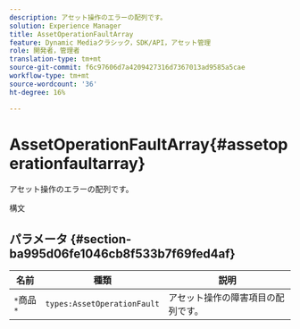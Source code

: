 ```yaml
---
description: アセット操作のエラーの配列です。
solution: Experience Manager
title: AssetOperationFaultArray
feature: Dynamic Mediaクラシック，SDK/API，アセット管理
role: 開発者，管理者
translation-type: tm+mt
source-git-commit: f6c97606d7a4209427316d7367013ad9585a5cae
workflow-type: tm+mt
source-wordcount: '36'
ht-degree: 16%

---
```



# AssetOperationFaultArray{#assetoperationfaultarray}

アセット操作のエラーの配列です。

構文

## パラメータ {#section-ba995d06fe1046cb8f533b7f69fed4af}

| 名前 | 種類 | 説明 |
|---|---|---|
| `*`商品`*` | `types:AssetOperationFault` | アセット操作の障害項目の配列です。 |

